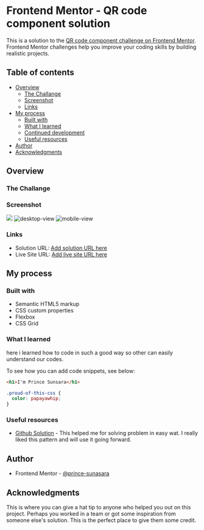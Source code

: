 # Frontend Mentor - QR code component solution

This is a solution to the [QR code component challenge on Frontend Mentor](https://www.frontendmentor.io/challenges/qr-code-component-iux_sIO_H). Frontend Mentor challenges help you improve your coding skills by building realistic projects. 

## Table of contents

- [Overview](#overview)
  - [The Challange](#challange)
  - [Screenshot](#screenshot)
  - [Links](#links)
- [My process](#my-process)
  - [Built with](#built-with)
  - [What I learned](#what-i-learned)
  - [Continued development](#continued-development)
  - [Useful resources](#useful-resources)
- [Author](#author)
- [Acknowledgments](#acknowledgments)

## Overview

### The Challange

### Screenshot

![](./screenshot.jpg)
![desktop-view](https://user-images.githubusercontent.com/90463004/215085849-2631d1e2-f7d5-401b-a38a-3252a002afa1.png)
![mobile-view](https://user-images.githubusercontent.com/90463004/215085754-73d4b4f7-332b-4927-94fe-55f04c706f4c.png)

### Links

- Solution URL: [Add solution URL here](https://github.com/prince-sunasara/frontend-mentor-challange-1)
- Live Site URL: [Add live site URL here](https://your-live-site-url.com)

## My process

### Built with

- Semantic HTML5 markup
- CSS custom properties
- Flexbox
- CSS Grid

### What I learned

here i learned how to code in such a good way so other can easily understand our codes.

To see how you can add code snippets, see below:

```html
<h1>I'm Prince Sunsara</h1>
```
```css
.proud-of-this-css {
  color: papayawhip;
}
```

### Useful resources

- [Github Solution](https://github.com/mgaroz/frontend-mentor) - This helped me for solving problem in easy wat. I really liked this pattern and will use it going forward.

## Author

- Frontend Mentor - [@prince-sunasara](https://www.frontendmentor.io/profile/prince-sunasara)

## Acknowledgments

This is where you can give a hat tip to anyone who helped you out on this project. Perhaps you worked in a team or got some inspiration from someone else's solution. This is the perfect place to give them some credit.
